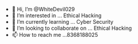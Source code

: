 - 👋 Hi, I’m @WhiteDevil029
- 👀 I’m interested in ... Ethical Hacking
- 🌱 I’m currently learning ... Cyber Security
- 💞️ I’m looking to collaborate on ... Ethical Hacking
- 📫 How to reach me ...8368188025

<!---
WhiteDevil029/WhiteDevil029 is a ✨ special ✨ repository because its `README.md` (this file) appears on your GitHub profile.
You can click the Preview link to take a look at your changes.
--->
